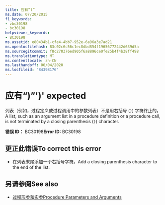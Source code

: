```yaml
---
title: 应有“)”
ms.date: 07/20/2015
f1_keywords:
- vbc30198
- bc30198
helpviewer_keywords:
- BC30198
ms.assetid: e80434b1-cfe4-4bb7-952e-6a96a3e7ad21
ms.openlocfilehash: 83c02c6c56c1ec8dbd854f19656772442d639d5a
ms.sourcegitcommit: f8c270376ed905f6a8896ce0fe25b4f4b38ff498
ms.translationtype: MT
ms.contentlocale: zh-CN
ms.lasthandoff: 06/04/2020
ms.locfileid: "84398176"
---
```

# <a name="-expected"></a><span data-ttu-id="15ea2-102">应有“)”</span><span class="sxs-lookup"><span data-stu-id="15ea2-102">')' expected</span></span>
<span data-ttu-id="15ea2-103">列表（例如，过程定义或过程调用中的参数列表）不是用右括号 (`)`) 字符终止的。</span><span class="sxs-lookup"><span data-stu-id="15ea2-103">A list, such as an argument list in a procedure definition or a procedure call, is not terminated by a closing parenthesis (`)`) character.</span></span>  
  
 <span data-ttu-id="15ea2-104">**错误 ID：** BC30198</span><span class="sxs-lookup"><span data-stu-id="15ea2-104">**Error ID:** BC30198</span></span>  
  
## <a name="to-correct-this-error"></a><span data-ttu-id="15ea2-105">更正此错误</span><span class="sxs-lookup"><span data-stu-id="15ea2-105">To correct this error</span></span>  
  
- <span data-ttu-id="15ea2-106">在列表末尾添加一个右括号字符。</span><span class="sxs-lookup"><span data-stu-id="15ea2-106">Add a closing parenthesis character to the end of the list.</span></span>  
  
## <a name="see-also"></a><span data-ttu-id="15ea2-107">另请参阅</span><span class="sxs-lookup"><span data-stu-id="15ea2-107">See also</span></span>

- [<span data-ttu-id="15ea2-108">过程形参和实参</span><span class="sxs-lookup"><span data-stu-id="15ea2-108">Procedure Parameters and Arguments</span></span>](../programming-guide/language-features/procedures/procedure-parameters-and-arguments.md)
